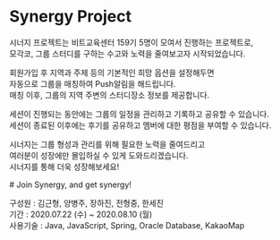 # Synergy Project
<p>
시너지 프로젝트는 비트교육센터 159기 5명이 모여서 진행하는 프로젝트로,<br>
모각코, 그룹 스터디를 구하는 수고와 노력을 줄여보고자 시작되었습니다.
</p>
<p>
회원가입 후 지역과 주제 등의 기본적인 희망 옵션을 설정해두면<br>
자동으로 그룹을 매칭하여 Push알림을 해드립니다.<br>
매칭 이후, 그룹의 지역 주변의 스터디장소 정보를 제공합니다.
</p>
<p>
세션이 진행되는 동안에는 그룹의 일정을 관리하고 기록하고 공유할 수 있습니다.<br>
세션이 종료된 이후에는 후기를 공유하고 멤버에 대한 평점을 부여할 수 있습니다.
</p>
<p>
시너지는 그룹 형성과 관리를 위해 필요한 노력을 줄여드리고<br>
여러분이 성장에만 몰입하실 수 있게 도와드리겠습니다.<br>
시너지를 통해 더욱 성장해보세요!
</p>
# Join Synergy, and get synergy!<br>
<p>
구성원 : 김근형, 양병주, 장하진, 전형중, 한세진<br>
기간 : 2020.07.22 (수) ~ 2020.08.10 (월)<br>
사용기술 : Java, JavaScript, Spring, Oracle Database, KakaoMap
</p>
